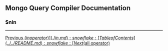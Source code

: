 ## Mongo Query Compiler Documentation

### $nin


---

[Previous ($in operator)](./in.md) :snowflake: 
[Table of Contents](../../README.md) :snowflake: 
[Next ($all operator)](../array/all.md)
